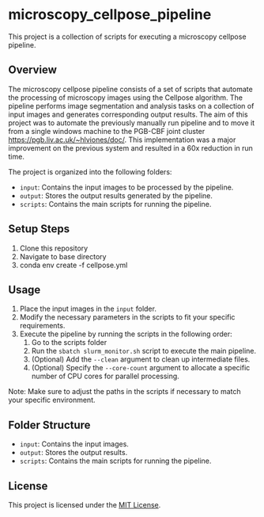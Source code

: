# microscopy_cellpose_pipeline

This project is a collection of scripts for executing a microscopy cellpose pipeline.

## Overview

The microscopy cellpose pipeline consists of a set of scripts that automate the processing of microscopy images using the Cellpose algorithm. The pipeline performs image segmentation and analysis tasks on a collection of input images and generates corresponding output results. The aim of this project was to automate the previously manually run pipeline and to move it from a single windows machine to the PGB-CBF joint cluster https://pgb.liv.ac.uk/~hlviones/doc/. This implementation was a major improvement on the previous system and resulted in a 60x reduction in run time.

The project is organized into the following folders:
- `input`: Contains the input images to be processed by the pipeline.
- `output`: Stores the output results generated by the pipeline.
- `scripts`: Contains the main scripts for running the pipeline.

## Setup Steps

1. Clone this repository
2. Navigate to base directory
3. conda env create -f cellpose.yml

## Usage

1. Place the input images in the `input` folder.
2. Modify the necessary parameters in the scripts to fit your specific requirements.
3. Execute the pipeline by running the scripts in the following order:
    1. Go to the scripts folder
    2. Run the `sbatch slurm_monitor.sh` script to execute the main pipeline.
    3. (Optional) Add the `--clean` argument to clean up intermediate files.
    4. (Optional) Specify the `--core-count` argument to allocate a specific number of CPU cores for parallel processing.

Note: Make sure to adjust the paths in the scripts if necessary to match your specific environment.

## Folder Structure

- `input`: Contains the input images.
- `output`: Stores the output results.
- `scripts`: Contains the main scripts for running the pipeline.


## License

This project is licensed under the [MIT License](LICENSE).
